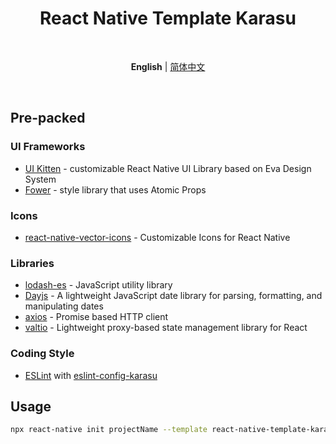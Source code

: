 <h1 align="center">React Native Template Karasu</h1>

<br>

<p align='center'>
    <b>English</b> | <a href="https://github.com/KarasuShin/react-native-template/blob/master/README.zh-CN.md">简体中文</a>
</p>

<br>

## Pre-packed

### UI Frameworks

- [UI Kitten](https://akveo.github.io/react-native-ui-kitten) - customizable React Native UI Library based on Eva Design System
- [Fower](https://fower.vercel.app) - style library that uses Atomic Props

### Icons

- [react-native-vector-icons](https://github.com/oblador/react-native-vector-icons) - Customizable Icons for React Native

### Libraries

- [lodash-es](https://github.com/lodash/lodash) - JavaScript utility library
- [Dayjs](https://github.com/iamkun/dayjs) - A lightweight JavaScript date library for parsing, formatting, and manipulating dates
- [axios](https://github.com/axios/axios) - Promise based HTTP client
- [valtio](https://github.com/pmndrs/valtio) - Lightweight proxy-based state management library for React

### Coding Style

- [ESLint](https://eslint.org/) with [eslint-config-karasu](https://github.com/KarasuShin/eslint-config-karasu)

## Usage

```bash
npx react-native init projectName --template react-native-template-karasu
```
